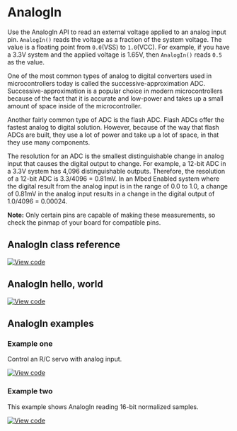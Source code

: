 # AnalogIn

Use the AnalogIn API to read an external voltage applied to an analog input pin. `AnalogIn()` reads the voltage as a fraction of the system voltage. The value is a floating point from `0.0`(VSS) to `1.0`(VCC). For example, if you have a 3.3V system and the applied voltage is 1.65V, then `AnalogIn()` reads `0.5` as the value.

One of the most common types of analog to digital converters used in microcontrollers today is called the successive-approximation ADC. Successive-approximation is a popular choice in modern microcontrollers because of the fact that it is accurate and low-power and takes up a small amount of space inside of the microcontroller.

Another fairly common type of ADC is the flash ADC. Flash ADCs offer the fastest analog to digital solution. However, because of the way that flash ADCs are built, they use a lot of power and take up a lot of space, in that they use many components.

The resolution for an ADC is the smallest distinguishable change in analog input that causes the digital output to change. For example, a 12-bit ADC in a 3.3V system has 4,096 distinguishable outputs. Therefore, the resolution of a 12-bit ADC is 3.3/4096 = 0.81mV. In an Mbed Enabled system where the digital result from the analog input is in the range of 0.0 to 1.0, a change of 0.81mV in the analog input results in a change in the digital output of 1.0/4096 = 0.00024.

<span class="notes">**Note:** Only certain pins are capable of making these measurements, so check the pinmap of your board for compatible pins.</span>

## AnalogIn class reference

[![View code](https://www.mbed.com/embed/?type=library)](https://os.mbed.com/docs/mbed-os/v6.15/mbed-os-api-doxy/classmbed_1_1_analog_in.html)

## AnalogIn hello, world

[![View code](https://www.mbed.com/embed/?url=https://github.com/ARMmbed/mbed-os-snippet-AnalogIn_ex_3/tree/v6.15)](https://github.com/ARMmbed/mbed-os-snippet-AnalogIn_ex_3/blob/v6.15/main.cpp)

## AnalogIn examples

### Example one

Control an R/C servo with analog input.

[![View code](https://www.mbed.com/embed/?url=https://github.com/ARMmbed/mbed-os-snippet-AnalogIn_ex_1/tree/v6.15)](https://github.com/ARMmbed/mbed-os-snippet-AnalogIn_ex_1/blob/v6.15/main.cpp)

### Example two

This example shows AnalogIn reading 16-bit normalized samples.

[![View code](https://www.mbed.com/embed/?url=https://github.com/ARMmbed/mbed-os-snippet-AnalogIn_ex_2/tree/v6.15)](https://github.com/ARMmbed/mbed-os-snippet-AnalogIn_ex_2/blob/v6.15/main.cpp)
